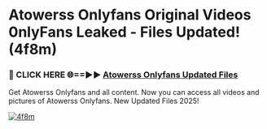 # Atowerss Onlyfans Original Videos 0nlyFans Leaked - Files Updated! (4f8m)

<h3>🔴 CLICK HERE 🌐==►► <a href="https://tinyurl.com/ehrbuxhb" rel="nofollow">Atowerss Onlyfans Updated Files</a></h3>

Get Atowerss Onlyfans and all content. Now you can access all videos and pictures of Atowerss Onlyfans. New Updated Files 2025!

[![4f8m](https://i.imgur.com/lVYEuWS.gif)](https://tinyurl.com/ehrbuxhb)
